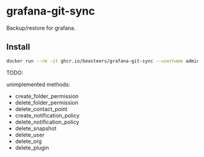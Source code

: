 # grafana-git-sync
Backup/restore for grafana.

## Install

```bash
docker run --rm -it ghcr.io/beasteers/grafana-git-sync --username admin --password admin
```



TODO:

unimplemented methods:
 - create_folder_permission
 - delete_folder_permission
 - delete_contact_point
 - create_notification_policy
 - delete_notification_policy
 - delete_snapshot
 - delete_user
 - delete_org
 - delete_plugin
